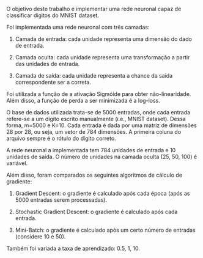 O objetivo deste trabalho é implementar uma rede neuronal capaz de classificar digitos do MNIST dataset.

Foi implementada uma rede neuronal com três camadas:

1. Camada de entrada: cada unidade representa uma dimensão do dado de entrada.

2. Camada oculta: cada unidade representa uma transformação a partir das unidades de entrada.

3. Camada de saída: cada unidade representa a chance da saída correspondente ser a correta.

Foi utilizada a função de a ativação Sigmóide para obter não-linearidade. Além disso, a função de perda a ser minimizada é a log-loss.

O base de dados utilizada trata-se de 5000 entradas, onde cada entrada refere-se a um dígito escrito manualmente (i.e., MNIST dataset). Dessa forma, m=5000 e K=10. Cada entrada é dada por uma matriz de dimensões 28 por 28, ou seja, um vetor de 784 dimensões. A primeira coluna do arquivo sempre é o rótulo do dígito correto.

A rede neuronal a implementada tem 784 unidades de entrada e 10 unidades de saída. O número de unidades na camada oculta (25, 50, 100) é variável.

Além disso, foram comparados os seguintes algoritmos de cálculo de gradiente:

1. Gradient Descent: o gradiente é calculado após cada época (após as 5000 entradas serem processadas).

2. Stochastic Gradient Descent: o gradiente é calculado após cada entrada.

3. Mini-Batch: o gradiente é calculado após um certo número de entradas (considere 10 e 50).

Também foi variada a taxa de aprendizado: 0.5, 1, 10.